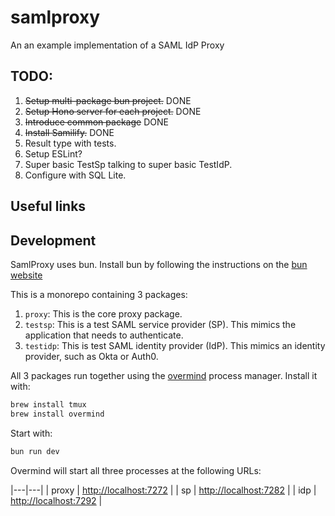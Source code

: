 # samlproxy
An an example implementation of a SAML IdP Proxy

## TODO:
1. ~~Setup multi-package bun project.~~ DONE
1. ~~Setup Hono server for each project.~~ DONE
1. ~~Introduce common package~~ DONE
1. ~~Install Samilify.~~ DONE
1. Result type with tests.
1. Setup ESLint?
1. Super basic TestSp talking to super basic TestIdP.
1. Configure with SQL Lite.

## Useful links


## Development
SamlProxy uses bun. Install bun by following the instructions on the [bun website](https://bun.sh/docs/installation)

This is a monorepo containing 3 packages:
1. `proxy`: This is the core proxy package.
1. `testsp`: This is a test SAML service provider (SP). This mimics the application that needs to authenticate.
1. `testidp`: This is test SAML identity provider (IdP). This mimics an identity provider, such as Okta or Auth0.

All 3 packages run together using the [overmind](https://github.com/DarthSim/overmind) process manager. Install it with:
```zsh
brew install tmux
brew install overmind
```

Start with:
```zsh
bun run dev
```
Overmind will start all three processes at the following URLs:

|---|---|
| proxy | <http://localhost:7272> |
| sp    | <http://localhost:7282> |
| idp   | <http://localhost:7292> |
